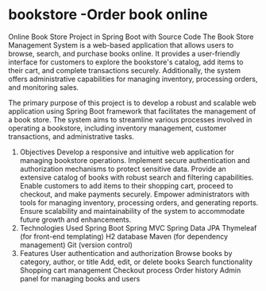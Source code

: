 # bookstore -Order book online 

Online Book Store Project in Spring Boot with Source Code
The Book Store Management System is a web-based application that allows users to browse, search, and purchase books online. It provides a user-friendly interface for customers to explore the bookstore's catalog, add items to their cart, and complete transactions securely. Additionally, the system offers administrative capabilities for managing inventory, processing orders, and monitoring sales.

The primary purpose of this project is to develop a robust and scalable web application using Spring Boot framework that facilitates the management of a book store. The system aims to streamline various processes involved in operating a bookstore, including inventory management, customer transactions, and administrative tasks.

1. Objectives
Develop a responsive and intuitive web application for managing bookstore operations.
Implement secure authentication and authorization mechanisms to protect sensitive data.
Provide an extensive catalog of books with robust search and filtering capabilities.
Enable customers to add items to their shopping cart, proceed to checkout, and make payments securely.
Empower administrators with tools for managing inventory, processing orders, and generating reports.
Ensure scalability and maintainability of the system to accommodate future growth and enhancements.
2. Technologies Used
Spring Boot
Spring MVC
Spring Data JPA
Thymeleaf (for front-end templating)
H2 database
Maven (for dependency management)
Git (version control)
4. Features
User authentication and authorization
Browse books by category, author, or title
Add, edit, or delete books
Search functionality
Shopping cart management
Checkout process
Order history
Admin panel for managing books and users
